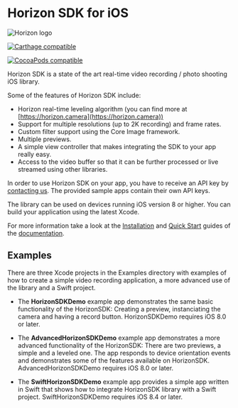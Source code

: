 Horizon SDK for iOS
=======================

![Horizon logo](https://horizoncamera.github.io/HorizonSDK-iOS/docs/documentation-static/images/horizonsdk-logo.png)

[![Carthage compatible](https://img.shields.io/badge/Carthage-compatible-4BC51D.svg?style=flat)](https://github.com/Carthage/Carthage)

[![CocoaPods compatible](https://img.shields.io/cocoapods/v/HorizonSDK.svg)](https://github.com/CocoaPods/CocoaPods)

Horizon SDK is a state of the art real-time video recording / photo shooting iOS library.

Some of the features of Horizon SDK include:

* Horizon real-time leveling algorithm (you can find more at [https://horizon.camera](https://horizon.camera))
* Support for multiple resolutions (up to 2K recording) and frame rates.
* Custom filter support using the Core Image framework.
* Multiple previews.
* A simple view controller that makes integrating the SDK to your app really easy.
* Access to the video buffer so that it can be further processed or live streamed using other libraries.


In order to use Horizon SDK on your app, you have to receive an API key by [contacting us](https://horizon.camera/sdk/). The provided sample apps contain their own API keys.


The library can be used on devices running iOS version 8 or higher.  You can build your application using the latest Xcode.

For more information take a look at the [Installation](https://horizoncamera.github.io/HorizonSDK-iOS/docs/documentation-static/Installation%20Guide.html) and [Quick Start](https://horizoncamera.github.io/HorizonSDK-iOS/docs/documentation-static/Quick%20Start.html) guides of the [documentation](https://horizoncamera.github.io/HorizonSDK-iOS/).

Examples
--------

There are three Xcode projects in the Examples directory with examples of how to create a simple video recording application, a more advanced use of the library and a Swift project. 

* The **HorizonSDKDemo** example app demonstrates the same basic functionality of the HorizonSDK: Creating a preview, instanciating the camera and having a record button. HorizonSDKDemo requires iOS 8.0 or later.

* The **AdvancedHorizonSDKDemo** example app demonstrates a more advanced functionality of the HorizonSDK: There are two previews, a simple and a leveled one. The app responds to device orientation events and demonstrates some of the features available on HorizonSDK. AdvancedHorizonSDKDemo requires iOS 8.0 or later.

* The **SwiftHorizonSDKDemo** example app provides a simple app written in Swift that shows how to integrate HorizonSDK library with a Swift project. SwiftHorizonSDKDemo requires iOS 8.4 or later.
